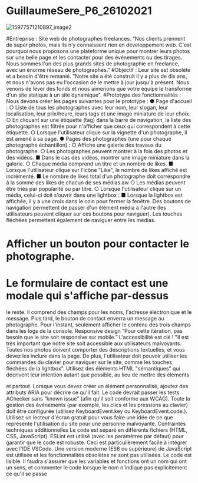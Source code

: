# GuillaumeSere_P6_26102021

![15977571210897_image2](https://user-images.githubusercontent.com/75996200/144131999-51207c4b-6d9e-433b-b70d-b44de9467ba6.png)

#Entreprise :
Site web de photographes freelances.
“Nos clients prennent de super photos, mais ils n’y connaissent rien en
développement web. C'est pourquoi nous proposons une plateforme unique pour
montrer leurs photos sur une belle page et les contacter pour des événements ou
des tirages. Nous sommes l'un des plus grands sites de photographie en freelance,
avec un énorme réseau de photographes.”
#Objectif :
Leur site est obsolète et a besoin d'être remanié.
"Notre site a été construit il y a plus de dix ans, et nous n'avons pas eu l'occasion de
le mettre à jour jusqu'à présent. Nous venons de lever des fonds et nous aimerions
que votre équipe le transforme d'un site statique à un site dynamique".
#Prototype des fonctionnalités :
Nous devons créer les pages suivantes pour le prototype :
● Page d'accueil :
○ Liste de tous les photographes avec leur nom, leur slogan, leur
localisation, leur prix/heure, leurs tags et une image miniature de leur
choix.
○ En cliquant sur une étiquette (tag) dans la barre de navigation, la liste
des photographes est filtrée pour n'afficher que ceux qui
correspondent à cette étiquette.
○ Lorsque l'utilisateur clique sur la vignette d'un photographe, il est
amené à sa page.
● Pages des photographes (une pour chaque photographe échantillon) :
○ Affiche une galerie des travaux du photographe.
○ Les photographes peuvent montrer à la fois des photos et des vidéos.
■ Dans le cas des vidéos, montrer une image miniature dans la
galerie.
○ Chaque média comprend un titre et un nombre de likes.
■ Lorsque l'utilisateur clique sur l'icône "Like", le nombre de likes
affiché est incrémenté.
■ Le nombre de likes total d’un photographe doit correspondre à la
somme des likes de chacun de ses médias.aw
○ Les médias peuvent être triés par popularité ou par titre.
○ Lorsque l'utilisateur clique sur un média, celui-ci doit s’ouvrir dans une
lightbox :
■ Lorsque la lightbox est affichée, il y a une croix dans le coin pour
fermer la fenêtre.
 Des boutons de navigation permettent de passer d'un élément
média à l'autre (les utilisateurs peuvent cliquer sur ces boutons
pour naviguer).
 Les touches fléchées permettent également de naviguer entre
les médias.
# Afficher un bouton pour contacter le photographe.
# Le formulaire de contact est une modale qui s'affiche par-dessus
le reste.
Il comprend des champs pour les noms, l'adresse électronique et
le message.
 Plus tard, le bouton de contact enverra un message au
photographe. Pour l'instant, seulement afficher le contenu des
trois champs dans les logs de la console.
Responsive design
“Pour cette itération, pas besoin que le site soit responsive sur mobile.”
L'accessibilité est clé !
"Il est très important que notre site soit accessible aux utilisateurs malvoyants.
Toutes nos photos doivent comporter des descriptions textuelles, et vous devez les
inclure dans la page. De plus, l'utilisateur doit pouvoir utiliser les commandes du
clavier pour naviguer sur le site, comme les touches fléchées de la lightbox".
 Utilisez des éléments HTML "sémantiques" qui décrivent leur intention autant
que possible, au lieu de mettre des éléments <div> et <span> partout.
 Lorsque vous devez créer un élément personnalisé, ajoutez des attributs ARIA
pour décrire ce qu'il fait.
Le code devrait passer les tests AChecker sans “known issue” (afin qu'il soit
conforme aux WCAG).
 Toute la gestion des événements (par exemple, les clics et les pressions au
clavier) doit être configurée (utilisez KeyboardEvent.key ou
KeyboardEvent.code.).
 Utilisez un lecteur d'écran gratuit pour vous faire une idée de ce que
représente l'utilisation du site pour une personne malvoyante.
Contraintes techniques additionnelles
 Le code est séparé en différents fichiers (HTML, CSS, JavaScript).
 ESLint est utilisé (avec les paramètres par défaut) pour garantir que le
code est robuste. Ceci est particulièrement facile à intégrer avec l'IDE
VSCode.
 Une version moderne (ES6 ou supérieure) de JavaScript est utilisée et
les fonctionnalités obsolètes ne sont pas utilisées.
Le code est lisible. Il faudra s'assurer que les variables et fonctions ont
un nom qui ont un sens, et commenter le code lorsque le nom
n'indique pas explicitement ce qu'il se passe

